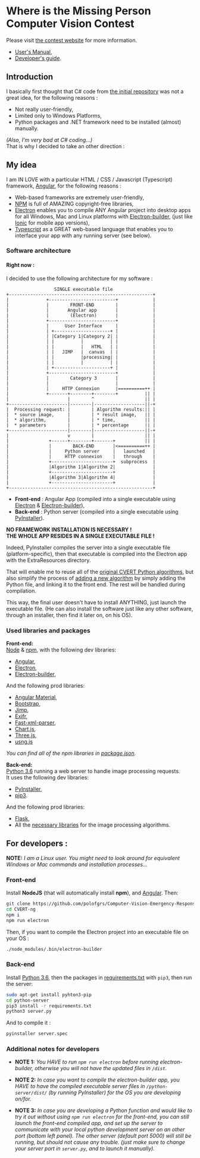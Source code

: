 # Where is the Missing Person Computer Vision Contest

Please visit [the contest website](https://computervisionrescue.wixsite.com/contest) for more information.

* [User's Manual](Documentation/users%20manual/users_manual.pdf),
* [Developer's guide](Documentation/developers%20guide/developers_guide.pdf).

## Introduction
I basically first thought that C# code from [the initial repository](https://github.com/cvertdev/Computer-Vision-Emergency-Response-Toolkit) was not a great idea, for the following reasons :
* Not really user-friendly,
* Limited only to Windows Platforms,
* Python packages and .NET framework need to be installed (almost) manually.   

*(Also, I'm very bad at C# coding...)*  
That is why I decided to take an other direction :

## My idea

I am IN LOVE with a particular HTML / CSS / Javascript (Typescript) framework, [Angular](https://angular.io), for the following reasons :
* Web-based frameworks are extremely user-friendly,
* [NPM](https://www.npmjs.com/) is full of AMAZING copyright-free libraries,
* [Electron](https://electronjs.org/) enables you to compile ANY Angular project into desktop apps for all Windows, Mac and Linux platforms with [Electron-builder](https://www.electron.build/), (just like [Ionic](https://ionicframework.com) for mobile app versions),
* [Typescript](http://www.typescriptlang.org/) as a GREAT web-based language that enables you to interface your app with any running server (see below).

### Software architecture

#### Right now :
I decided to use the following architecture for my software :

```
                  SINGLE executable file
+------------------------------------------------------+
|              +-------------------------+             |
|              |        FRONT-END        |             |
|              |       Angular app       |             |
|              |        (Electron)       |             |
|              +-------------------------+             |
|              |      User Interface     |             |
|              | +---------------------+ |             |
|              | |Category 1|Category 2| |             |
|              | |          |          | |             |
|              | |          |   HTML   | |             |
|              | |   JIMP   |  canvas  | |             |
|              | |          |processing| |             |
|              | |          |          | |             |
|              | +---------------------+ |             |
|              +-------------------------+             |
|              |        Category 3       |             |
|              |                         |             |
|              |     HTTP Connexion      |==========++ |
|              +-------+--------+--------+          || |
|                      |        ^                   || |
+----------------------|--------|-------------------||-+
|  Processing request: |        | Algorithm results:|| |
|  * source image,     |        | * result image,   || |
|  * algorithm,        |        | * time,           || |
|  * parameters        |        | * percentage      || |
+----------------------|--------|-------------------||-+
|                      v        |                   || |
|               +------+--------+-------+           || |
|               |        BACK-END       |<==========++ |
|               |     Python server     |   launched   |
|               |     HTTP connexion    |   through    |
|               +-----------------------+  subprocess  |
|               |Algorithm 1|Algorithm 2|              |
|               +-----------------------+              |
|               |Algorithm 3|Algorithm 4|              |
|               +-----------------------+              |
+------------------------------------------------------+
```
* __Front-end__ : Angular App (compiled into a single executable using [Electron](https://electronjs.org/) & [Electron-builder](https://www.electron.build/)),
* __Back-end__ : Python server (compiled into a single executable using [PyInstaller](https://www.pyinstaller.org/)).

__NO FRAMEWORK INSTALLATION IS NECESSARY !__   
__THE WHOLE APP RESIDES IN A SINGLE EXECUTABLE FILE !__


Indeed, PyInstaller compiles the server into a single executable file (platform-specific), then that executable is compiled into the Electron app with the ExtraResources directory.

That will enable me to reuse all of the [original CVERT Python algorithms](https://github.com/cvertdev/Computer-Vision-Emergency-Response-Toolkit/tree/master/Computer%20Vision%20Toolkit/Computer%20Vision%20Toolkit/lib/Algorithms), but also simplify the process of [adding a new algorithm](https://github.com/cvertdev/Computer-Vision-Emergency-Response-Toolkit/wiki/Adding-a-New-Algorithm) by simply adding the Python file, and linking it to the front end. The rest will be handled during compilation.

This way, the final user doesn't have to install ANYTHING, just launch the executable file. (He can also install the software just like any other software, through an installer, then find it later on, on his OS).

### Used libraries and packages
__Front-end:__   
[Node](https://nodejs.org/en/) & [npm](https://www.npmjs.com/), with the following dev libraries:
* [Angular](https://angular.io),
* [Electron](https://electronjs.org/),
* [Electron-builder](https://www.electron.build/),

And the following prod libraries:
* [Angular Material](https://material.angular.io/),
* [Bootstrap](https://getbootstrap.com/),
* [Jimp](https://www.npmjs.com/package/jimp),
* [Exifr](https://www.npmjs.com/package/exifr),
* [Fast-xml-parser](https://www.npmjs.com/package/fast-xml-parser),
* [Chart.js](https://www.chartjs.org/),
* [Three.js](https://threejs.org/),
* [usng.js](https://www.npmjs.com/package/usng.js)

*You can find all of the npm libraries in [package.json](CVERT-ng/package.json).*

__Back-end:__   
[Python 3.6](https://www.python.org/) running a web server to handle image processing requests.   
It uses the following dev libraries:
* [PyInstaller](https://www.pyinstaller.org/),
* [pip3](https://pip.pypa.io/en/stable/).

And the following prod libraries:
* [Flask](https://palletsprojects.com/p/flask/),
* All the [necessary libraries](python-server/requirements.txt) for the image processing algorithms.

## For developers :
__NOTE:__ *I am a Linux user. You might need to look around for equivalent Windows or Mac commands and installation processes...*

### Front-end
Install __NodeJS__ (that will automatically install __npm__), and [Angular](https://angular.io/guide/setup-local). Then:
```bash
git clone https://github.com/polofgrs/Computer-Vision-Emergency-Response-Toolkit.git
cd CVERT-ng
npm i
npm run electron
```
Then, if you want to compile the Electron project into an executable file on your OS :
```bash
./node_modules/.bin/electron-builder
```
### Back-end
Install [Python 3.6](https://www.python.org/), then the packages in [requirements.txt](python-server/requirements.txt) with `pip3`, then run the server:
```bash
sudo apt-get install pyhton3-pip
cd python-server
pip3 install -r requirements.txt
python3 server.py
```
And to compile it :
```bash
pyinstaller server.spec
```
### Additional notes for developers
* __NOTE 1:__ *You HAVE to run `npm run electron` before running electron-builder, otherwise you will not have the updated files in `/dist`.*

* __NOTE 2:__ *In case you want to compile the electron-builder app, you HAVE to have the compiled executable server files in `/python-server/dist/` (by running PyInstaller) for the OS you are developing on/for.*

* __NOTE 3:__ *In case you are developing a Python function and would like to try it out without using `npm run electron` for the front-end, you can still launch the front-end compiled app, and set up the server to communicate with your local python development server on an other port (bottom left panel). The other server (default port 5000) will still be running, but should not cause any trouble. (just make sure to change your server port in `server.py`, and to launch it manually).*
